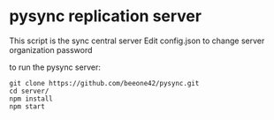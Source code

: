 # pysync replication server
This script is the sync central server
Edit config.json to change server organization password

to run the pysync server:

    git clone https://github.com/beeone42/pysync.git
    cd server/
    npm install
    npm start

